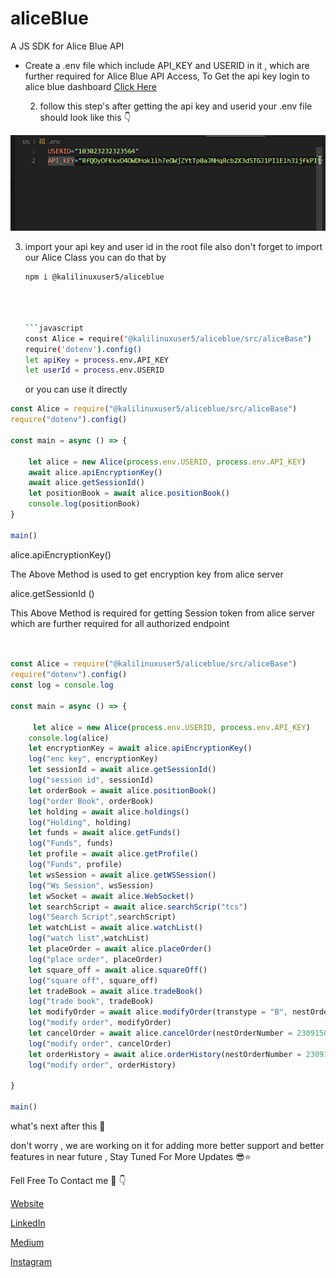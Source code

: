 # aliceBlue

A JS SDK for Alice Blue API

* Create a .env file which include API_KEY and USERID in it , which are further required for Alice Blue API Access, To Get the api key login to alice blue dashboard [Click Here](https://ant.aliceblueonline.com/apps "Alice Blue Login")

  2. follow this step's after getting the api key and userid your .env file should look like this  👇

![1694797817983](image/README/1694797817983.png)

3. import your api key and user id in the root file also don't forget to import our Alice Class you can do that by

   ```bash
   npm i @kalilinuxuser5/aliceblue
   ```

   ```bash



   ```javascript
   const Alice = require("@kalilinuxuser5/aliceblue/src/aliceBase")
   require('dotenv').config()
   let apiKey = process.env.API_KEY
   let userId = process.env.USERID
   ```

   or you can use it directly

```javascript
const Alice = require("@kalilinuxuser5/aliceblue/src/aliceBase")
require("dotenv").config()

const main = async () => {
  
    let alice = new Alice(process.env.USERID, process.env.API_KEY)
    await alice.apiEncryptionKey()
    await alice.getSessionId()
    let positionBook = await alice.positionBook()
    console.log(positionBook)
}

main()


```

alice.apiEncryptionKey()

The Above Method is used to get encryption key from alice server

alice.getSessionId ()

This Above Method is required for getting Session token from alice server which are further required for all authorized endpoint

```javascript


const Alice = require("@kalilinuxuser5/aliceblue/src/aliceBase")
require("dotenv").config()
const log = console.log

const main = async () => {

     let alice = new Alice(process.env.USERID, process.env.API_KEY)
    console.log(alice)
    let encryptionKey = await alice.apiEncryptionKey()
    log("enc key", encryptionKey)
    let sessionId = await alice.getSessionId()
    log("session id", sessionId)
    let orderBook = await alice.positionBook()
    log("order Book", orderBook)
    let holding = await alice.holdings()
    log("Holding", holding)
    let funds = await alice.getFunds()
    log("Funds", funds)
    let profile = await alice.getProfile()
    log("Funds", profile)
    let wsSession = await alice.getWSSession()
    log("Ws Session", wsSession)
    let wSocket = await alice.WebSocket()
    let searchScript = await alice.searchScrip("tcs")
    log("Search Script",searchScript)
    let watchList = await alice.watchList()
    log("watch list",watchList)
    let placeOrder = await alice.placeOrder()
    log("place order", placeOrder)
    let square_off = await alice.squareOff()
    log("square off", square_off)   
    let tradeBook = await alice.tradeBook()
    log("trade book", tradeBook)
    let modifyOrder = await alice.modifyOrder(transtype = "B", nestOrderNumber = 230915000171647)
    log("modify order", modifyOrder)
    let cancelOrder = await alice.cancelOrder(nestOrderNumber = 230915000171647)
    log("modify order", cancelOrder)
    let orderHistory = await alice.orderHistory(nestOrderNumber = 230915000171647)
    log("modify order", orderHistory)

}

main()


```

what's next after this 🤔

don't worry , we are working on it for adding more better support and better features in near future , Stay Tuned For More Updates 😎⭐

Fell Free To Contact me 🤙 👇

[Website](https://shubhyadav.tech "Website")

[LinkedIn](https://www.linkedin.com/in/shubhsinghyadav/ "LinkedIn")

[Medium](https://medium.com/@kalilinuxuser5 "Medium")

[Instagram](https://www.instagram.com/shubham.yadav_5/ "Instagram")
